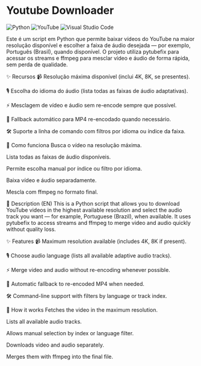 # Youtube Downloader

![Python](https://img.shields.io/badge/python-3670A0?style=for-the-badge&logo=python&logoColor=ffdd54) ![YouTube](https://img.shields.io/badge/YouTube-%23FF0000.svg?style=for-the-badge&logo=YouTube&logoColor=white) ![Visual Studio Code](https://img.shields.io/badge/Visual%20Studio%20Code-0078d7.svg?style=for-the-badge&logo=visual-studio-code&logoColor=white)

Este é um script em Python que permite baixar vídeos do YouTube na maior resolução disponível e escolher a faixa de áudio desejada — por exemplo, Português (Brasil), quando disponível.
O projeto utiliza pytubefix para acessar os streams e ffmpeg para mesclar vídeo e áudio de forma rápida, sem perda de qualidade.

✨ Recursos
📹 Resolução máxima disponível (inclui 4K, 8K, se presentes).

🎙 Escolha do idioma do áudio (lista todas as faixas de áudio adaptativas).

⚡ Mesclagem de vídeo e áudio sem re-encode sempre que possível.

🔄 Fallback automático para MP4 re-encodado quando necessário.

🛠 Suporte a linha de comando com filtros por idioma ou índice da faixa.

🚀 Como funciona
Busca o vídeo na resolução máxima.

Lista todas as faixas de áudio disponíveis.

Permite escolha manual por índice ou filtro por idioma.

Baixa vídeo e áudio separadamente.

Mescla com ffmpeg no formato final.

📌 Description (EN)
This is a Python script that allows you to download YouTube videos in the highest available resolution and select the audio track you want — for example, Portuguese (Brazil), when available.
It uses pytubefix to access streams and ffmpeg to merge video and audio quickly without quality loss.

✨ Features
📹 Maximum resolution available (includes 4K, 8K if present).

🎙 Choose audio language (lists all available adaptive audio tracks).

⚡ Merge video and audio without re-encoding whenever possible.

🔄 Automatic fallback to re-encoded MP4 when needed.

🛠 Command-line support with filters by language or track index.

🚀 How it works
Fetches the video in the maximum resolution.

Lists all available audio tracks.

Allows manual selection by index or language filter.

Downloads video and audio separately.

Merges them with ffmpeg into the final file.

